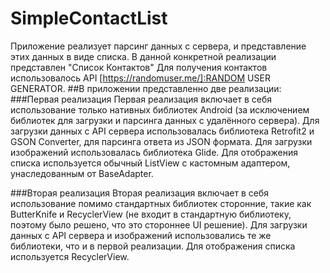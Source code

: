 # SimpleContactList
Приложение реализует парсинг данных с сервера, и представление этих данных в виде списка. В данной конкретной реализации представлен "Список Контактов"
Для получения контактов использовалось API [https://randomuser.me/]:RANDOM USER GENERATOR.
##В приложении представленно две реализации:
###Первая реализация
Первая реализация включает в себя использование только нативных библиотек Android (за исключением библиотек для загрузки и парсинга данных с удалённого сервера).
Для загрузки данных с API сервера использовалась библиотека Retrofit2 и GSON Converter, для парсинга ответа из JSON формата. Для загрузки изображений использовалась библиотека Glide.
Для отображения списка используется обычный ListView с кастомным адаптером, унаследованным от BaseAdapter.

###Вторая реализация
Вторая реализация включает в себя использование помимо стандартных библиотек сторонние, такие как ButterKnife и RecyclerView (не входит в стандартную библиотеку, поэтому было решено, что это стороннее UI решение).
Для загрузки данных с API сервера и изображений использовались те же библиотеки, что и в первой реализации. 
Для отображения списка используется RecyclerView.
